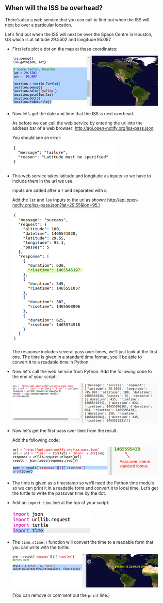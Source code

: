 

## When will the ISS be overhead?




There’s also a web service that you can call to find out when the ISS will next be over a particular location. 

Let’s find out when the ISS will next be over the Space Centre in Houston, US which is at latitude 29.5502 and longitude 95.097.
  
 

+ First let’s plot a dot on the map at these coordinates:

    ![screenshot](images/iss-houston.png)

+ Now let’s get the date and time that the ISS is next overhead. 

    As before we can call the web service by entering the url into the address bar of a web browser: <a href="http://api.open-notify.org/iss-pass.json" target="_blank">http://api.open-notify.org/iss-pass.json</a>
  
    You should see an error:

    ![screenshot](images/iss-pass-error.png)

+ This web service takes latitude and longitude as inputs so we have to include them in the url we use.

    Inputs are added after a `?` and separated with `&`. 

    Add the `lat` and `lon` inputs to the url as shown: <a href="http://api.open-notify.org/iss-pass.json?lat=29.55&lon=95.1" target="_blank">http://api.open-notify.org/iss-pass.json?lat=29.55&lon=95.1</a>
  
    ![screenshot](images/iss-passtimes.png)
  
    The response includes several pass over times, we’ll just look at the first one. The time is given in a standard time format, you'll be able to convert it to a readable time in Python.

+  Now let's call the web service from Python. Add the following code to the end of your script:

    ![screenshot](images/iss-passover.png)

+ Now let's get the first pass over time from the result.

    Add the following code:

    ![screenshot](images/iss-print-pass.png)


+ The time is given as a timestamp so we’ll need the Python time module so we can print it in a readable form and convert it to local time. Let’s get the turtle to write the passover time by the dot. 

+ Add an `import time` line at the top of your script:

    ![screenshot](images/iss-time.png)

+ The `time.ctime()` function will convert the time to a readable form that you can write with the turtle: 

    ![screenshot](images/iss-pass-write.png)
 
    (You can remove or comment out the `print` line.)





